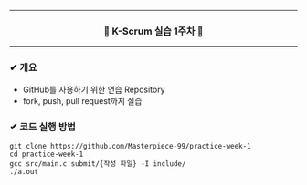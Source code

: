<hr/>  

<h3 align="center">🌱 K-Scrum 실습 1주차 🌱</h3>  
<hr/>  

### ✔ 개요
- GitHub를 사용하기 위한 연습 Repository
- fork, push, pull request까지 실습

### ✔ 코드 실행 방법
```
git clone https://github.com/Masterpiece-99/practice-week-1
cd practice-week-1
gcc src/main.c submit/{작성 파일} -I include/
./a.out
```
